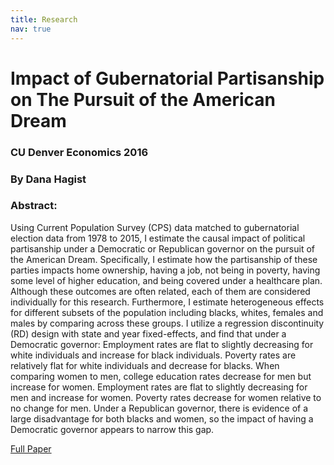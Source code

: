 ```yaml
---
title: Research
nav: true
---
```


# Impact of Gubernatorial Partisanship on The Pursuit of the American Dream 
### CU Denver Economics 2016 
### By Dana Hagist 
### Abstract: 
Using Current Population Survey (CPS) data matched to gubernatorial election data from 
1978 to 2015, I estimate the causal impact of political partisanship under a Democratic or 
Republican governor on the pursuit of the American Dream. Specifically, I estimate how the 
partisanship of these parties impacts home ownership, having a job, not being in poverty, having 
some level of higher education, and being covered under a healthcare plan. Although these 
outcomes are often related, each of them are considered individually for this research. 
Furthermore, I estimate heterogeneous effects for different subsets of the population including 
blacks, whites, females and males by comparing across these groups. I utilize a regression 
discontinuity (RD) design with state and year fixed-effects, and find that under a Democratic 
governor: Employment rates are flat to slightly decreasing for white individuals and increase for 
black individuals. Poverty rates are relatively flat for white individuals and decrease for blacks. 
When comparing women to men, college education rates decrease for men but increase for 
women. Employment rates are flat to slightly decreasing for men and increase for women. 
Poverty rates decrease for women relative to no change for men. Under a Republican governor, 
there is evidence of a large disadvantage for both blacks and women, so the impact of having a 
Democratic governor appears to narrow this gap.

<a href="https://github.com/danahagist/danahagist.github.io/blob/main/docs/assets/images/thesis.pdf" target="_blank">Full Paper</a>
